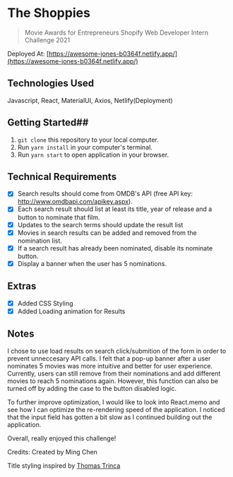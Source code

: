 # The Shoppies

> Movie Awards for Entrepreneurs
> Shopify Web Developer Intern Challenge 2021

Deployed At: [https://awesome-jones-b0364f.netlify.app/](https://awesome-jones-b0364f.netlify.app/)

## Technologies Used
Javascript, React, MaterialUI, Axios, Netlify(Deployment)

## Getting Started##

1. `git clone` this repository to your local computer.
2. Run `yarn install` in your computer's terminal.
3. Run `yarn start` to open application in your browser.

## Technical Requirements

- [x] Search results should come from OMDB's API (free API key: http://www.omdbapi.com/apikey.aspx).
- [x] Each search result should list at least its title, year of release and a button to nominate that film.
- [x] Updates to the search terms should update the result list
- [x] Movies in search results can be added and removed from the nomination list.
- [x] If a search result has already been nominated, disable its nominate button.
- [x] Display a banner when the user has 5 nominations.

## Extras

- [x] Added CSS Styling
- [x] Added Loading animation for Results

## Notes
I chose to use load results on search click/submition of the form in order to prevent unneccesary API calls. I felt that a pop-up banner after a user nominates 5 movies was more intuitive and better for user experience. Currently, users can still remove from their nominations and add different movies to reach 5 nominations again. However, this function can also be turned off by adding the case to the button disabled logic.

To further improve optimization, I would like to look into React.memo and see how I can optimize the re-rendering speed of the application. I noticed that the input field has gotten a bit slow as I continued building out the application.

Overall, really enjoyed this challenge!

Credits:
Created by Ming Chen

Title styling inspired by [Thomas Trinca](https://codepen.io/Trinca/pen/NAvpWa)
